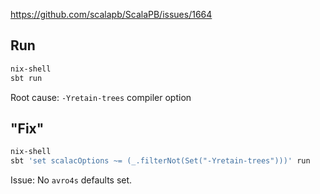 https://github.com/scalapb/ScalaPB/issues/1664

## Run
```bash
nix-shell
sbt run
```

Root cause: `-Yretain-trees` compiler option

## "Fix"

```bash
nix-shell
sbt 'set scalacOptions ~= (_.filterNot(Set("-Yretain-trees")))' run
```

Issue: No `avro4s` defaults set.
